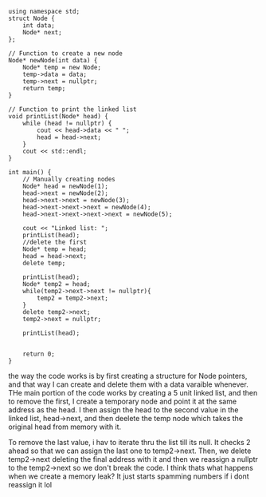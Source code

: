 ```#include <iostream>
using namespace std;
struct Node {
    int data;
    Node* next;
};

// Function to create a new node
Node* newNode(int data) {
    Node* temp = new Node;
    temp->data = data;
    temp->next = nullptr;
    return temp;
}

// Function to print the linked list
void printList(Node* head) {
    while (head != nullptr) {
        cout << head->data << " ";
        head = head->next;
    }
    cout << std::endl;
}

int main() {
    // Manually creating nodes
    Node* head = newNode(1);
    head->next = newNode(2);
    head->next->next = newNode(3);
    head->next->next->next = newNode(4);
    head->next->next->next->next = newNode(5);

    cout << "Linked list: ";
    printList(head);
    //delete the first
    Node* temp = head;
    head = head->next;
    delete temp;

    printList(head);
    Node* temp2 = head;
    while(temp2->next->next != nullptr){
        temp2 = temp2->next;
    }
    delete temp2->next;
    temp2->next = nullptr;

    printList(head);


    return 0;
}
```
the way the code works is by first creating a structure for Node pointers, and that way I can create and delete them with a data varaible whenever. THe main portion of the code works by creating a 5 unit linked list, and then to remove the first, I create a temporary node and point it at the same address as the head. I then assign the head to the second value in the linked list, head->next, and then deelete the temp node which takes the original head from memory with it. 


To remove the last value, i hav to iterate thru the list till its null. It checks 2 ahead so that we can assign the last one to temp2->next. Then, we delete temp2->next deleting the final address with it and then we reassign a nullptr to the temp2->next so we don't break the code. I think thats what happens when we create a memory leak? It just starts spamming numbers if i dont reassign it lol
